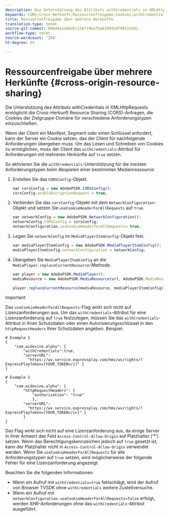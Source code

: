 ```yaml
---
description: Die Unterstützung des Attributs withCredentials in XMLHttpRequests ermöglicht die Cross-Herkunft Resource Sharing (CORS)-Anfragen, die Cookies der Zielgruppe-Domäne für verschiedene Anforderungstypen einzuschließen.
keywords: CORS;Cross-Herkunft;Ressourcenfreigabe;Cookies;withCredentials
title: Ressourcenfreigabe über mehrere Herkünfte
translation-type: tm+mt
source-git-commit: 89bdda1d4bd5c126f19ba75a819942df901183d1
workflow-type: tm+mt
source-wordcount: '254'
ht-degree: 0%

---
```



# Ressourcenfreigabe über mehrere Herkünfte {#cross-origin-resource-sharing}

Die Unterstützung des Attributs withCredentials in XMLHttpRequests ermöglicht die Cross-Herkunft Resource Sharing (CORS)-Anfragen, die Cookies der Zielgruppe-Domäne für verschiedene Anforderungstypen einzuschließen.

Wenn der Client ein Manifest, Segment oder einen Schlüssel anfordert, kann der Server ein Cookie setzen, das der Client für nachfolgende Anforderungen übergeben muss. Um das Lesen und Schreiben von Cookies zu ermöglichen, muss der Client das `withCredentials`-Attribut für Anforderungen mit mehreren Herkünfte auf `true` setzen.

So aktivieren Sie die `withCredentials`-Unterstützung für die meisten Anforderungstypen beim Abspielen einer bestimmten Medienressource:

1. Erstellen Sie das `CORSConfig`-Objekt.

   ```js
   var corsConfig = new AdobePSDK.CORSConfig();  
   corsConfig.enableEncryptionRequest = true; 
   ```

1. Verbinden Sie das `corsConfig`-Objekt mit dem `NetworkConfiguration`-Objekt und setzen Sie `useCookieHeaderForAllRequests` auf `true`.

   ```js
   var networkConfig = new AdobePSDK.NetworkConfiguration();  
   networkConfig.CORSConfig = corsConfig; 
   networkConfiguration.useCookieHeaderForAllRequests= true;
   ```

1. Legen Sie `networkConfig` im `MediaPlayerItemConfig`-Objekt fest.

   ```js
   var mediaPlayerItemConfig = new AdobePSDK.MediaPlayerItemConfig();  
   mediaPlayerItemConfig.networkConfiguration = networkConfig; 
   ```

1. Übergeben Sie `MediaPlayerItemConfig` an die `MediaPlayer.replaceCurrentResource`-Methode.

   ```js
   var player = new AdobePSDK.MediaPlayer(); 
   mediaResource = new AdobePSDK.MediaResource(url, AdobePSDK.MediaResourceType.HLS);  
   
   player.replaceCurrentResource(mediaResource, mediaPlayerItemConfig);  
   ```

>[!IMPORTANT]
>
>Das `useCookieHeaderForAllRequests`-Flag wirkt sich nicht auf Lizenzanforderungen aus. Um das `withCredentials`-Attribut für eine Lizenzanforderung auf `true` festzulegen, müssen Sie das `withCredentials`-Attribut in Ihren Schutzdaten oder einen Autorisierungsschlüssel in den `httpRequestHeaders` Ihrer Schutzdaten angeben. Beispiel:

```
# Example 1 
{ 
    "com.widevine.alpha": {  
        "withCredentials":true,  
        "serverURL":  
          "https://wv.service.expressplay.com/hms/wv/rights/?ExpressPlayToken=[YOUR_TOKEN</i]" } 
} 
 
# Example 2 
{ 
    "com.widevine.alpha": { 
        "httpRequestHeaders": {  
            "authorization": "true"  
            }, 
        "serverURL":  
          "https://wv.service.expressplay.com/hms/wv/rights/?ExpressPlayToken=[YOUR_TOKEN</i>]" }
        } 
}
```

Das Flag wirkt sich nicht auf eine Lizenzanforderung aus, da einige Server in ihrer Antwort das Feld `Access-Control-Allow-Origin` auf Platzhalter (&#39;*&#39;) setzen. Wenn das Berechtigungskennzeichen jedoch auf `true` gesetzt ist, kann der Platzhalter nicht in `Access-Control-Allow-Origin` verwendet werden. Wenn Sie `useCookieHeaderForAllRequests` für alle Anforderungstypen auf `true` setzen, wird möglicherweise der folgende Fehler für eine Lizenzanforderung angezeigt:

Beachten Sie die folgenden Informationen:

* Wenn ein Aufruf mit `withCredentials=true` fehlschlägt, wird der Aufruf von Browser TVSDK ohne `withCredentials` weitere Zustellversuche.
* Wenn ein Aufruf mit `networkConfiguration.useCookieHeaderForAllRequests=false` erfolgt, werden XHR-Anforderungen ohne das `withCredentials`-Attribut ausgeführt.